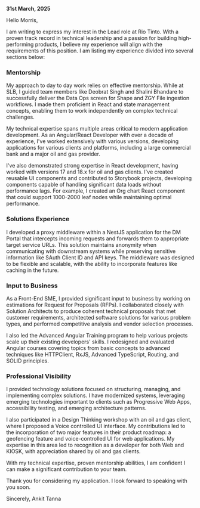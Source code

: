 **31st March, 2025**

Hello Morris,

I am writing to express my interest in the Lead role at Rio Tinto. With a proven track record in technical leadership and a passion for building high-performing products, I believe my experience will align with the requirements of this position. I am listing my experience divided into several sections below:

### **Mentorship**
My approach to day to day work relies on effective mentorship. While at SLB, I guided team members like Deobrat Singh and Shalini Bhandare to successfully deliver the Data Ops screen for Shape and ZGY File ingestion workflows. I made them proficient in React and state management concepts, enabling them to work independently on complex technical challenges.

My technical expertise spans multiple areas critical to modern application development. As an Angular/React Developer with over a decade of experience, I've worked extensively with various versions, developing applications for various clients and platforms, including a large commercial bank and a major oil and gas provider.

I've also demonstrated strong expertise in React development, having worked with versions 17 and 18.x for oil and gas clients. I've created reusable UI components and contributed to Storybook projects, developing components capable of handling significant data loads without performance lags. For example, I created an Org chart React component that could support 1000-2000 leaf nodes while maintaining optimal performance.

### **Solutions Experience**
I developed a proxy middleware within a NestJS application for the DM Portal that intercepts incoming requests and forwards them to appropriate target service URLs. This solution maintains anonymity when communicating with downstream systems while preserving sensitive information like SAuth Client ID and API keys. The middleware was designed to be flexible and scalable, with the ability to incorporate features like caching in the future.

### **Input to Business**
As a Front-End SME, I provided significant input to business by working on estimations for Request for Proposals (RFPs). I collaborated closely with Solution Architects to produce coherent technical proposals that met customer requirements, architected software solutions for various problem types, and performed competitive analysis and vendor selection processes.

I also led the Advanced Angular Training program to help various projects scale up their existing developers' skills. I redesigned and evaluated Angular courses covering topics from basic concepts to advanced techniques like HTTPClient, RxJS, Advanced TypeScript, Routing, and SOLID principles.

### **Professional Visibility**
I provided technology solutions focused on structuring, managing, and implementing complex solutions. I have modernized systems, leveraging emerging technologies important to clients such as Progressive Web Apps, accessibility testing, and emerging architecture patterns.

I also participated in a Design Thinking workshop with an oil and gas client, where I proposed a Voice controlled UI interface. My contributions led to the incorporation of two major features in their product roadmap: a geofencing feature and voice-controlled UI for web applications. My expertise in this area led to recognition as a developer for both Web and KIOSK, with appreciation shared by oil and gas clients.

With my technical expertise, proven mentorship abilities, I am confident I can make a significant contribution to your team.

Thank you for considering my application. I look forward to speaking with you soon.

Sincerely,
Ankit Tanna
